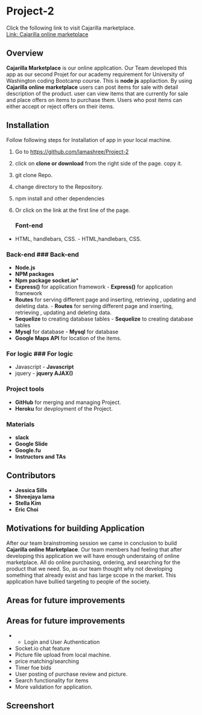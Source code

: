 # Project-2
Click the following link to visit Cajarilla marketplace. <br>
[Link: Cajarilla online marketplace](https://cajarilla-marketplace.herokuapp.com/)
## Overview
**Cajarilla Marketplace** is our online application. Our Team developed this app as our second Projet for our academy requirement for University of Washington coding Bootcamp course. This is **node js** appliaction. By using **Cajarilla online marketplace** users can post items for sale with detail description of the product. user can view items that are currently for sale and place offers on items to purchase them. Users who post items can either accept or reject offers on their items.

## Installation
Follow following steps for Installation of app in your local machine.
1. Go to <https://github.com/lamashree/Project-2>
2. click on **clone or download** from the right side of the page. copy it.
3. git clone Repo.
4. change directory to the Repository.
5. npm install and other dependencies
6. Or click on the link at the first line of the page.

	### Font-end
- HTML, handlebars, CSS.	- HTML,handlebars, CSS.


### Back-end	### Back-end
- **Node.js**
- **NPM packages**
- **Npm package socket.io***
- **Express()** for application framework	- **Express()** for application framework
- **Routes** for serving different page and inserting, retrieving , updating and deleting data.	- **Routes** for serving different page and inserting, retrieving , updating and deleting data.
- **Sequelize** to creating database tables	- **Sequelize** to creating database tables
- **Mysql** for database	- **Mysql** for database
- **Google Maps API** for location of the items.
### For logic	### For logic
- Javascript	- **Javascript**
- jquery	- **jquery AJAX()**
### Project tools
- **GitHub** for merging and managing Project.
- **Heroku** for devployment of the Project.
### Materials 
 - **slack**
 - **Google Slide**
 - **Google.fu**
 - **Instructors and TAs**

## Contributors
- **Jessica Sills**
- **Shreejaya lama**
- **Stella Kim**
- **Eric Choi**

## Motivations for building Application
After our team brainstroming session we came in conclusion to build **Cajarilla online Marketplace**. Our team members had feeling that after developing this application  we will have enough understaing of online marketplace. All do online purchasing, ordering, and searching for the product that we need. So, as our team thought why not developing something that already exist and has large scope in the market. This application have bullied targeting to people of the society. 

## Areas for future improvements
## Areas for future improvements
- 	-  Login and User Authentication
- Socket.io chat feature
- Picture file upload from local machine.
- price matching/searching
- Timer foe bids
- User posting of purchase review and picture.
- Search functionality for items
- More validation for application.



## Screenshort
